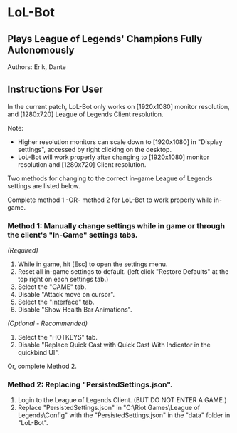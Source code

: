 # LoL-Bot
Plays League of Legends' Champions Fully Autonomously
-
Authors: Erik, Dante

## Instructions For User
In the current patch, LoL-Bot only works on [1920x1080] monitor resolution, and [1280x720] League of Legends Client resolution.

Note:
* Higher resolution monitors can scale down to [1920x1080] in "Display settings", accessed by right clicking on the desktop.
* LoL-Bot will work properly after changing to [1920x1080] monitor resolution and [1280x720] Client resolution.

Two methods for changing to the correct in-game League of Legends settings are listed below.

Complete method 1 -OR- method 2 for LoL-Bot to work properly while in-game.

### Method 1: Manually change settings while in game or through the client's "In-Game" settings tabs.

*(Required)*
1. While in game, hit [Esc] to open the settings menu.
2. Reset all in-game settings to default. (left click "Restore Defaults" at the top right on each settings tab.)
3. Select the "GAME" tab.
4. Disable "Attack move on cursor".
5. Select the "Interface" tab.
6. Disable "Show Health Bar Animations".

*(Optional - Recommended)*
1. Select the "HOTKEYS" tab.
2. Disable "Replace Quick Cast with Quick Cast With Indicator in the quickbind UI".

Or, complete Method 2.

### Method 2: Replacing "PersistedSettings.json".
1. Login to the League of Legends Client. (BUT DO NOT ENTER A GAME.)
2. Replace "PersistedSettings.json" in "C:\Riot Games\League of Legends\Config" with the "PersistedSettings.json" in the "data" folder in "LoL-Bot".
